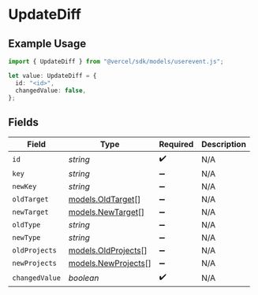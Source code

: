 # UpdateDiff

## Example Usage

```typescript
import { UpdateDiff } from "@vercel/sdk/models/userevent.js";

let value: UpdateDiff = {
  id: "<id>",
  changedValue: false,
};
```

## Fields

| Field                                            | Type                                             | Required                                         | Description                                      |
| ------------------------------------------------ | ------------------------------------------------ | ------------------------------------------------ | ------------------------------------------------ |
| `id`                                             | *string*                                         | :heavy_check_mark:                               | N/A                                              |
| `key`                                            | *string*                                         | :heavy_minus_sign:                               | N/A                                              |
| `newKey`                                         | *string*                                         | :heavy_minus_sign:                               | N/A                                              |
| `oldTarget`                                      | [models.OldTarget](../models/oldtarget.md)[]     | :heavy_minus_sign:                               | N/A                                              |
| `newTarget`                                      | [models.NewTarget](../models/newtarget.md)[]     | :heavy_minus_sign:                               | N/A                                              |
| `oldType`                                        | *string*                                         | :heavy_minus_sign:                               | N/A                                              |
| `newType`                                        | *string*                                         | :heavy_minus_sign:                               | N/A                                              |
| `oldProjects`                                    | [models.OldProjects](../models/oldprojects.md)[] | :heavy_minus_sign:                               | N/A                                              |
| `newProjects`                                    | [models.NewProjects](../models/newprojects.md)[] | :heavy_minus_sign:                               | N/A                                              |
| `changedValue`                                   | *boolean*                                        | :heavy_check_mark:                               | N/A                                              |